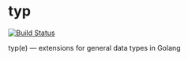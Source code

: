 typ
===

[![Build Status](https://travis-ci.org/creasty/typ.svg?branch=master)](https://travis-ci.org/creasty/typ)

typ(e) ― extensions for general data types in Golang
